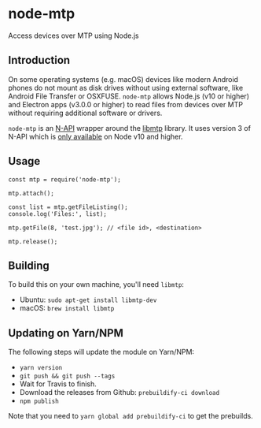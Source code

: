 # node-mtp

Access devices over MTP using Node.js

## Introduction

On some operating systems (e.g. macOS) devices like modern Android phones do not mount as disk drives without using external software, like Android File Transfer or OSXFUSE. `node-mtp` allows Node.js (v10 or higher) and Electron apps (v3.0.0 or higher) to read files from devices over MTP without requiring additional software or drivers.

`node-mtp` is an [N-API](https://nodejs.org/api/n-api.html) wrapper around the [libmtp](http://libmtp.sourceforge.net/) library. It uses version 3 of N-API which is [only available](https://nodejs.org/api/n-api.html#n_api_n_api_version_matrix) on Node v10 and higher.

## Usage

```
const mtp = require('node-mtp');

mtp.attach();

const list = mtp.getFileListing();
console.log('Files:', list);

mtp.getFile(8, 'test.jpg'); // <file id>, <destination>

mtp.release();
```

## Building

To build this on your own machine, you'll need `libmtp`:

- Ubuntu: `sudo apt-get install libmtp-dev`
- macOS: `brew install libmtp`

## Updating on Yarn/NPM

The following steps will update the module on Yarn/NPM:

- `yarn version`
- `git push && git push --tags`
- Wait for Travis to finish.
- Download the releases from Github: `prebuildify-ci download`
- `npm publish`

Note that you need to `yarn global add prebuildify-ci` to get the prebuilds.
